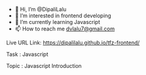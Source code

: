 - 👋 Hi, I’m @DipaliLalu
- 👀 I’m interested in frontend developing
- 🌱 I’m currently learning Javascript
- 📫 How to reach me dvlalu7@gmail.com

Live URL Link: https://dipalilalu.github.io/tfz-frontend/

Task : Javascript

Topic : Javascript Introduction
